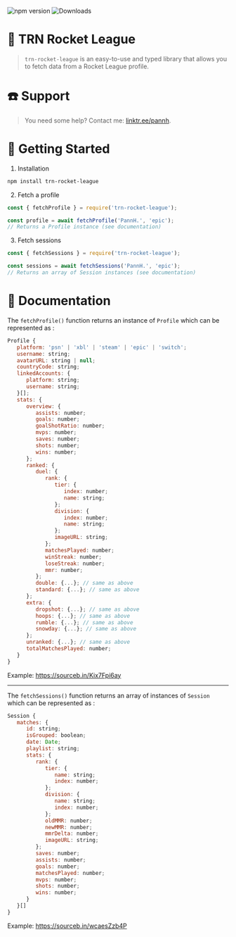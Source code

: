 ![npm version](https://img.shields.io/npm/v/trn-rocket-league?color=c80000&label=npm%20version) ![Downloads](https://img.shields.io/npm/dt/trn-rocket-league?label=Downloads)

# 🚗 TRN Rocket League
> `trn-rocket-league` is an easy-to-use and typed library that allows you to fetch data from a Rocket League profile.

# ☎️ Support
> You need some help? Contact me: [linktr.ee/pannh](https://linktr.ee/pannh).

# 🔰 Getting Started
1. Installation
```bash
npm install trn-rocket-league
```

2. Fetch a profile
```js
const { fetchProfile } = require('trn-rocket-league');

const profile = await fetchProfile('PannH.', 'epic');
// Returns a Profile instance (see documentation)
```

3. Fetch sessions
```js
const { fetchSessions } = require('trn-rocket-league');

const sessions = await fetchSessions('PannH.', 'epic');
// Returns an array of Session instances (see documentation)
```

# 📖 Documentation
The `fetchProfile()` function returns an instance of `Profile` which can be represented as :
```js
Profile {
   platform: 'psn' | 'xbl' | 'steam' | 'epic' | 'switch';
   username: string;
   avatarURL: string | null;
   countryCode: string;
   linkedAccounts: {
      platform: string;
      username: string;
   }[];
   stats: {
      overview: {
         assists: number;
         goals: number;
         goalShotRatio: number;
         mvps: number;
         saves: number;
         shots: number;
         wins: number;
      };
      ranked: {
         duel: {
            rank: {
               tier: {
                  index: number;
                  name: string;
               };
               division: {
                  index: number;
                  name: string;
               };
               imageURL: string;
            };
            matchesPlayed: number;
            winStreak: number;
            loseStreak: number;
            mmr: number;
         };
         double: {...}; // same as above
         standard: {...}; // same as above
      };
      extra: {
         dropshot: {...}; // same as above
         hoops: {...}; // same as above
         rumble: {...}; // same as above
         snowday: {...}; // same as above
      };
      unranked: {...}; // same as above
      totalMatchesPlayed: number;
   }
}
```
Example: https://sourceb.in/Kix7Fpi6ay

---
The `fetchSessions()` function returns an array of instances of `Session` which can be represented as :
```js
Session {
   matches: {
      id: string;
      isGrouped: boolean;
      date: Date;
      playlist: string;
      stats: {
         rank: {
            tier: {
               name: string;
               index: number;
            };
            division: {
               name: string;
               index: number;
            };
            oldMMR: number;
            newMMR: number;
            mmrDelta: number;
            imageURL: string;
         };
         saves: number;
         assists: number;
         goals: number;
         matchesPlayed: number;
         mvps: number;
         shots: number;
         wins: number;
      }
   }[]
}
```
Example: https://sourceb.in/wcaesZzb4P
